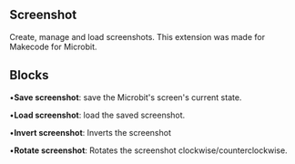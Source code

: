## Screenshot

Create, manage and load screenshots. This extension was made for Makecode for Microbit.

## Blocks

 •**Save screenshot**: save the Microbit's screen's current state.
 
 •**Load screenshot**: load the saved screenshot.
 
 •**Invert screenshot**: Inverts the screenshot
 
 •**Rotate screenshot**: Rotates the screenshot clockwise/counterclockwise.
